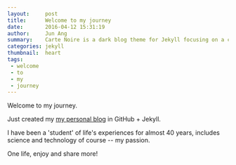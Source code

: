 ```yaml
---
layout:     post
title:      Welcome to my journey
date:       2016-04-12 15:31:19
author:     Jun Ang
summary:    Carte Noire is a dark blog theme for Jekyll focusing on a clear reading experience.
categories: jekyll
thumbnail:  heart
tags:
 - welcome
 - to
 - my
 - journey
---
```


Welcome to my journey.

Just created my [my personal blog][1] in GitHub + Jekyll.

I have been a 'student' of life's experiences for almost 40 years, includes science and technology of course -- my passion.

One life, enjoy and share more!

[1]: http://junang3.github.io/
